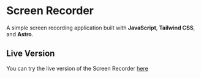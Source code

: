 # Screen Recorder

A simple screen recording application built with **JavaScript**, **Tailwind CSS**, and **Astro**.

## Live Version

You can try the live version of the Screen Recorder [here](https://recscreen.vercel.app/)
